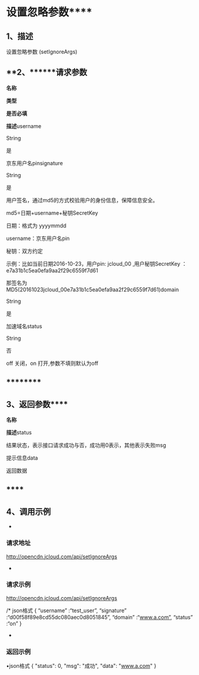 # **设置忽略参数******

## **1、描述**

设置忽略参数 (setIgnoreArgs)

## **2、************请求参数******

**名称**

**类型**

**是否必填**

**描述**username

String

是

京东用户名pinsignature

String

是

用户签名，通过md5的方式校验用户的身份信息，保障信息安全。

md5=日期+username+秘钥SecretKey

日期：格式为 yyyymmdd

username：京东用户名pin

秘钥：双方约定

示例：比如当前日期2016-10-23，用户pin: jcloud_00 ,用户秘钥SecretKey ：e7a31b1c5ea0efa9aa2f29c6559f7d61

那签名为MD5(20161023jcloud_00e7a31b1c5ea0efa9aa2f29c6559f7d61)domain

String

是

加速域名status

String

否

off 关闭，on 打开,参数不填则默认为off

## ********

## **3、返回参数******

**名称**

**描述**status

结果状态，表示接口请求成功与否，成功用0表示，其他表示失败msg

提示信息data

返回数据

## ****

## **4、调用示例**

* 
### **请求地址**

http://opencdn.jcloud.com/api/setIgnoreArgs

* 
### **请求示例**

http://opencdn.jcloud.com/api/setIgnoreArgs

/* json格式
{
“username” :“test_user”,
“signature” :“d00f58f89e8cd55dc080aec0d8051845”,
“domain” :“www.a.com”,
“status” :“on”
}

* 
### **返回示例**

•json格式
{
"status": 0,
"msg": "成功",
"data": "www.a.com"
}